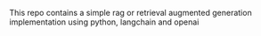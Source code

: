 This repo contains a simple rag or retrieval augmented generation implementation using python, langchain and openai